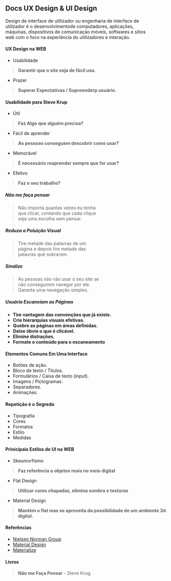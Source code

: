 ## Docs UX Design & UI Design

Design de interface de utilizador ou engenharia de interface de<br>
utilizador é o desenvolvimentode computadores, aplicações,<br> 
máquinas, dispositivos de comunicação móveis, softwares e sítios<br>
web com o foco na experiência do utilizadores e interação.

#### UX Design na WEB
- Usabilidade
> **Garantir que o site seja de fácil uso.** <br>
- Prazer
> **Superar Expectativas / Supreenderp usuário.**

#### Usabilidade para Steve Krup
- Útil
> **Faz Algo que alguém precisa?**<br>
- Fácil de aprender
> **As pessoas conseguem descobrir como usar?** <br>
- Memorável
> **É necessário reaprender sempre que for usar?** <br>
- Efetivo
> **Faz o seu trabalho?**

##### Não me faça pensar
> Não importa quantas vezes eu tenha <br>
> que clicar, contando que cada clique <br>
> seja uma escolha sem pensar.

##### Reduza a Poluição Visual
>Tire metade das palavras de um <br>
>página e depois tire metade das <br>
>palavras que sobraram. 

##### Sinalize 
>As pessoas não vão usar o seu site se <br>
>não conseguirem navegar por ele. <br>
>Garanta uma navegação simples.

##### Usuário Escaneiam as Páginas
- **Tire vantagem das convenções que já existe.**
- **Crie hierarquias visuais efetivas.**
- **Quebre as páginas em áreas definidas.**
- **Deixe óbvio o que é clicável.**
- **Elimine distrações.**
- **Formate o conteúdo para o escaneamento**

#### Elementos Comuns Em Uma Interface
- Botões de ação.
- Bloco de texto / Títulos.
- Formulários / Caixa de texto (input).
- Imagens / Pictogramas.
- Separadores.
- Animações.

#### Repetição é o Segredo
- Tipografia
- Cores
- Formatos
- Estilo
- Medidas

#### Prinicipais Estilos de UI na WEB
- Skeumorfismo
>**Faz referência a objetos reais no meio digital**
- Flat Design
>**Utilizar cores chapadas, elimina sombra e texturas**
- Material Design
>**Mantém o flat mas se aproveita da possibilidade de um ambiente 3d digital.**

#### Referências
- [Nielsen Norman Group](http://www.nngroup.com/)
- [Material Design](https://material.io/design)
- [Materialize](https://materializecss.com/)

#### Livros
> **Não me Faça Pensar** - Steve Krug.<br>